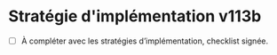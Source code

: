 # Stratégie d'implémentation v113b

- [ ] À compléter avec les stratégies d’implémentation, checklist signée.
